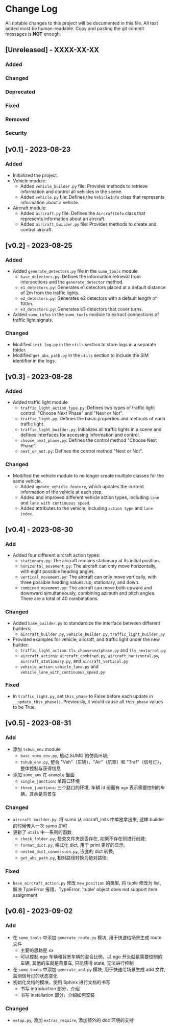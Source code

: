 <!--
 * @Author: WANG Maonan
 * @Date: 2023-08-23 17:15:09
 * @Description: All notable changes to this project.
 * @LastEditTime: 2023-08-31 11:47:54
-->
# Change Log

All notable changes to this project will be documented in this file. 
All text added must be human-readable. 
Copy and pasting the git commit messages is **NOT** enough. 

## [Unreleased] - XXXX-XX-XX
### Added
### Changed
### Deprecated
### Fixed
### Removed
### Security

<!-- v0.1 -->
## [v0.1] - 2023-08-23

### Added

- Initialized the project.
- Vehicle module:
  - Added `vehicle_builder.py` file: Provides methods to retrieve information and control all vehicles in the scene.
  - Added `vehicle.py` file: Defines the `VehicleInfo` class that represents information about a vehicle.
- Aircraft module:
  - Added `aircraft.py` file: Defines the `AircraftInfo` class that represents information about an aircraft.
  - Added `aircraft_builder.py` file: Provides methods to create and control aircraft.


<!-- v0.2 -->
## [v0.2] - 2023-08-25

### Added

- Added `generate_detectors.py` file in the `sumo_tools` module
  - `base_detectors.py`: Defines the information retrieval from intersections and the `generate_detector` method.
  - `e1_detectors.py`: Generates e1 detectors placed at a default distance of 2m from the traffic lights.
  - `e2_detectors.py`: Generates e2 detectors with a default length of 100m.
  - `e3_detectors.py`: Generates e3 detectors that cover turns.
- Added `sumo_infos` in the `sumo_tools` module to extract connections of traffic light signals.

### Changed

- Modified `init_log.py` in the `utils` section to store logs in a separate folder.
- Modified `get_abs_path.py` in the `utils` section to include the SIM identifier in the logs.


<!-- v0.3 -->
## [v0.3] - 2023-08-28

### Added

- Added traffic light module
  - `traffic_light_action_type.py`: Defines two types of traffic light control: "Choose Next Phase" and "Next or Not".
  - `traffic_light.py`: Defines the basic properties and methods of each traffic light.
  - `traffic_light_builder.py`: Initializes all traffic lights in a scene and defines interfaces for accessing information and control.
  - `choose_next_phase.py`: Defines the control method "Choose Next Phase".
  - `next_or_not.py`: Defines the control method "Next or Not".

### Changed

- Modified the vehicle module to no longer create multiple classes for the same vehicle.
  - Added `update_vehicle_feature`, which updates the current information of the vehicle at each step.
  - Added and improved different vehicle action types, including `lane` and `lane with continuous speed`.
  - Added attributes to the vehicle, including `action type` and `lane index`.

<!-- v0.4 -->
## [v0.4] - 2023-08-30

### Add

- Added four different aircraft action types:
  - `stationary.py`: The aircraft remains stationary at its initial position.
  - `horizontal_movement.py`: The aircraft can only move horizontally, with eight possible heading angles.
  - `vertical_movement.py`: The aircraft can only move vertically, with three possible heading values: up, stationary, and down.
  - `combined_movement.py`: The aircraft can move both upward and downward simultaneously, combining azimuth and pitch angles. There are a total of 40 combinations.

### Changed

- Added `base_builder.py` to standardize the interface between different builders:
  - `aircraft_builder.py`, `vehicle_builder.py`, `traffic_light_builder.py`
- Provided examples for vehicle, aircraft, and traffic light under the new builder:
  - `traffic_light_action`: `tls_choosenextphase.py` and `tls_nextornot.py`
  - `aircraft_actions`: `aircraft_combined.py`, `aircraft_horizontal.py`, `aircraft_stationary.py`, and `aircraft_vertical.py`
  - `vehicle_action`: `vehicle_lane.py` and `vehicle_lane_with_continuous_speed.py`

### Fixed

- In `traffic_light.py`, set `this_phase` to False before each update in `__update_this_phase()`. Previously, it would cause all `this_phase` values to be True.


<!-- v0.5 -->
## [v0.5] - 2023-08-31

### Add

- 添加 `tshub_env` module
  - `base_sumo_env.py`, 启动 SUMO 的仿真环境;
  - `tshub_env.py`, 整合 "Veh"（车辆）、"Air"（航空）和 "Traf"（信号灯），整体控制与获得信息
- 添加 `sumo_env` 在 `example` 里面
  - `single_junction`: 单路口环境
  - `three_junctions`: 三个路口的环境, 车辆 id 前面有 `ego` 表示需要控制的车辆，其余是背景车

### Changed

- `aircraft_builder.py`: 将 sumo 从 aircraft_inits 中单独拿出来, 这样 builder 的时候传入一次 sumo 即可
- 更新了 `utils` 中一系列的函数
  - `check_folder.py`, 检查文件夹是否存在, 如果不存在则进行创建;
  - `format_dict.py`, 格式化 dict, 用于 print 更好的显示;
  - `nested_dict_conversion.py`, 嵌套的 dict 转换;
  - `get_abs_path.py`, 相对路径转换为绝对路径;

### Fixed

- `base_aircraft_action.py` 修改 `new_position` 的类型, 将 tuple 修改为 list, 解决 TypeError 报错，TypeError: 'tuple' object does not support item assignment


<!-- v0.6 -->
## [v0.6] - 2023-09-02

### Add

- 在 `sumo_tools` 中添加 `generate_route.py` 模块, 用于快速给场景生成 route 文件
  - 主要的思路是 xx
  - 可以控制 ego 车辆和背景车辆的混合比例，以 ego 开头就是需要控制的车辆, 其他的车就是背景车, 只能获得 state, 无法进行控制
- 在 `sumo_tools` 中添加 `generate_add.py` 模块, 用于快速给场景生成 add 文件, 监测信号灯的状态变化
- 初始化文档的模块，使用 Sphinx 进行文档的书写
  - 书写 introduction 部分，介绍 
  - 书写 installation 部分，介绍如何安装

### Changed

- `setup.py`, 添加 `extras_require`, 添加额外的 doc 环境的支持

<!-- 添加生成 route 的模块, 添加整合生成 add 和 detector 的模块 -->

<!-- v0.5 -->
<!-- 将三个内容整合在一起，得到一个 base env -->
<!-- 添加 uml 框架图 -->
<!-- setup 的时候需要分模块进行安装, doc 的时候才需要安装 sphinx 库 -->

<!-- v0.3 -->
<!-- 添加 memory 模块 -->
<!-- 环境适配 gym 和 rllib -->

<!-- v0.5 -->
<!-- 添加 feature process 模块 -->